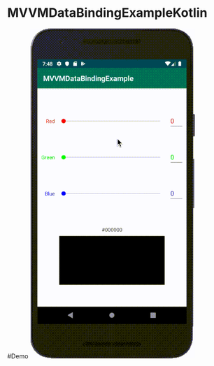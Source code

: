 # MVVMDataBindingExampleKotlin

#Demo
![](https://github.com/zjkuang/MVVMDataBindingExampleKotlin/blob/master/MVVMDataBindingExampleKotlin.gif)

